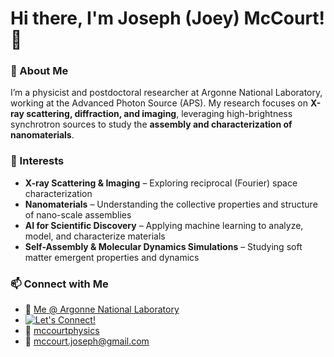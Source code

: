 # Hi there, I'm Joseph (Joey) McCourt! 👋  

### 🧪 About Me  
I’m a physicist and postdoctoral researcher at Argonne National Laboratory, working at the Advanced Photon Source (APS). My research focuses on **X-ray scattering, diffraction, and imaging**, leveraging high-brightness synchrotron sources to study the **assembly and characterization of nanomaterials**.  

### 🔬 Interests
- **X-ray Scattering & Imaging** – Exploring reciprocal (Fourier) space characterization
- **Nanomaterials** – Understanding the collective properties and structure of nano-scale assemblies  
- **AI for Scientific Discovery** – Applying machine learning to analyze, model, and characterize materials   
- **Self-Assembly & Molecular Dynamics Simulations** – Studying soft matter emergent properties and dynamics 

### 📫 Connect with Me  
- 🏢 [Me @ Argonne National Laboratory](https://www.anl.gov/profile/joseph-mccourt) 
- [![Let's Connect!](https://img.shields.io/badge/LinkedIn-0A66C2?style=for-the-badge&logo=linkedin&logoColor=white)](https://www.linkedin.com/in/joseph-mccourt-4a9327124/)
- 🔗 [mccourtphysics](http://mccourtphysics.com)
- 📧 mccourt.joseph@gmail.com  

<!---
jmccourt11/jmccourt11 is a ✨ special ✨ repository because its `README.md` (this file) appears on your GitHub profile.
You can click the Preview link to take a look at your changes.
--->
